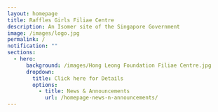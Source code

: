 ```yaml
---
layout: homepage
title: Raffles Girls Filiae Centre
description: An Isomer site of the Singapore Government
image: /images/logo.jpg
permalink: /
notification: ""
sections:
  - hero:
      background: /images/Hong Leong Foundation Filiae Centre.jpg
      dropdown:
        title: Click here for Details
        options:
          - title: News & Announcements
            url: /homepage-news-n-announcements/
---
```

